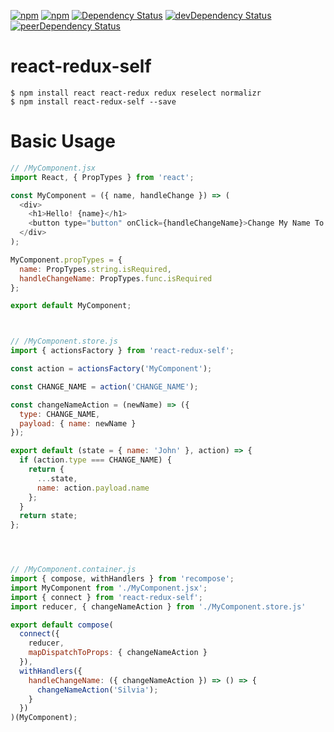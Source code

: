 [![npm](http://img.shields.io/npm/v/react-redux-self.svg?style=flat-square)](https://www.npmjs.com/package/react-redux-self)
[![npm](http://img.shields.io/npm/l/react-redux-self.svg?style=flat-square)](http://opensource.org/licenses/MIT)
[![Dependency Status](https://david-dm.org/aliaksandr-master/react-redux-self.svg?style=flat-square)](https://david-dm.org/aliaksandr-master/react-redux-self)
[![devDependency Status](https://david-dm.org/aliaksandr-master/react-redux-self/dev-status.svg?style=flat-square)](https://david-dm.org/aliaksandr-master/react-redux-self#info=devDependencies)
[![peerDependency Status](https://david-dm.org/aliaksandr-master/react-redux-self/peer-status.svg?style=flat-square)](https://david-dm.org/aliaksandr-master/react-redux-self?type=peer)

# react-redux-self

```shell
$ npm install react react-redux redux reselect normalizr
$ npm install react-redux-self --save
```


# Basic Usage

```javascript
// /MyComponent.jsx
import React, { PropTypes } from 'react';

const MyComponent = ({ name, handleChange }) => (
  <div>
    <h1>Hello! {name}</h1>
    <button type="button" onClick={handleChangeName}>Change My Name To Silvia!</button>
  </div>
);

MyComponent.propTypes = {
  name: PropTypes.string.isRequired,
  handleChangeName: PropTypes.func.isRequired
};

export default MyComponent;



// /MyComponent.store.js
import { actionsFactory } from 'react-redux-self';

const action = actionsFactory('MyComponent');

const CHANGE_NAME = action('CHANGE_NAME');

const changeNameAction = (newName) => ({ 
  type: CHANGE_NAME, 
  payload: { name: newName } 
});

export default (state = { name: 'John' }, action) => {
  if (action.type === CHANGE_NAME) {
    return {
      ...state,
      name: action.payload.name
    };
  }
  return state;
};




// /MyComponent.container.js
import { compose, withHandlers } from 'recompose';
import MyComponent from './MyComponent.jsx';
import { connect } from 'react-redux-self';
import reducer, { changeNameAction } from './MyComponent.store.js'

export default compose(
  connect({
    reducer,
    mapDispatchToProps: { changeNameAction }
  }),
  withHandlers({
    handleChangeName: ({ changeNameAction }) => () => {
      changeNameAction('Silvia');
    }
  })
)(MyComponent);

```

